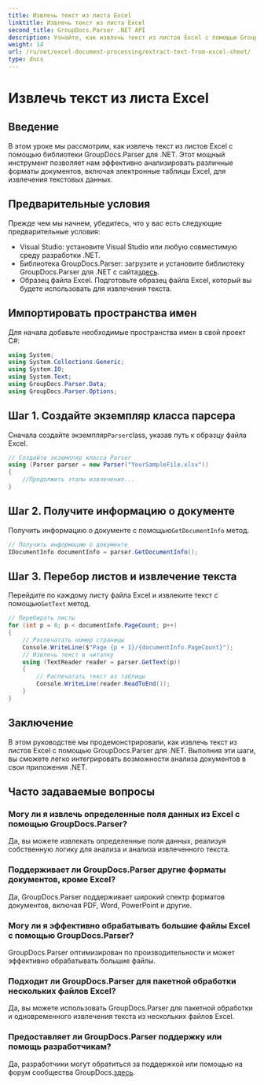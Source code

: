 ```yaml
---
title: Извлечь текст из листа Excel
linktitle: Извлечь текст из листа Excel
second_title: GroupDocs.Parser .NET API
description: Узнайте, как извлечь текст из листов Excel с помощью GroupDocs.Parser для .NET. Простые шаги для эффективного извлечения текста.
weight: 14
url: /ru/net/excel-document-processing/extract-text-from-excel-sheet/
type: docs
---
```

# Извлечь текст из листа Excel

## Введение
В этом уроке мы рассмотрим, как извлечь текст из листов Excel с помощью библиотеки GroupDocs.Parser для .NET. Этот мощный инструмент позволяет нам эффективно анализировать различные форматы документов, включая электронные таблицы Excel, для извлечения текстовых данных.
## Предварительные условия
Прежде чем мы начнем, убедитесь, что у вас есть следующие предварительные условия:
- Visual Studio: установите Visual Studio или любую совместимую среду разработки .NET.
-  Библиотека GroupDocs.Parser: загрузите и установите библиотеку GroupDocs.Parser для .NET с сайта[здесь](https://releases.groupdocs.com/parser/net/).
- Образец файла Excel. Подготовьте образец файла Excel, который вы будете использовать для извлечения текста.

## Импортировать пространства имен
Для начала добавьте необходимые пространства имен в свой проект C#:
```csharp
using System;
using System.Collections.Generic;
using System.IO;
using System.Text;
using GroupDocs.Parser.Data;
using GroupDocs.Parser.Options;
```
## Шаг 1. Создайте экземпляр класса парсера
 Сначала создайте экземпляр`Parser`class, указав путь к образцу файла Excel.
```csharp
// Создайте экземпляр класса Parser
using (Parser parser = new Parser("YourSampleFile.xlsx"))
{
    //Продолжить этапы извлечения...
}
```
## Шаг 2. Получите информацию о документе
 Получить информацию о документе с помощью`GetDocumentInfo` метод.
```csharp
// Получить информацию о документе
IDocumentInfo documentInfo = parser.GetDocumentInfo();
```
## Шаг 3. Перебор листов и извлечение текста
 Перейдите по каждому листу файла Excel и извлеките текст с помощью`GetText` метод.
```csharp
// Перебирать листы
for (int p = 0; p < documentInfo.PageCount; p++)
{
    // Распечатать номер страницы
    Console.WriteLine($"Page {p + 1}/{documentInfo.PageCount}");
    // Извлечь текст в читалку
    using (TextReader reader = parser.GetText(p))
    {
        // Распечатать текст из таблицы
        Console.WriteLine(reader.ReadToEnd());
    }
}
```

## Заключение
В этом руководстве мы продемонстрировали, как извлечь текст из листов Excel с помощью GroupDocs.Parser для .NET. Выполнив эти шаги, вы сможете легко интегрировать возможности анализа документов в свои приложения .NET.

## Часто задаваемые вопросы
### Могу ли я извлечь определенные поля данных из Excel с помощью GroupDocs.Parser?
Да, вы можете извлекать определенные поля данных, реализуя собственную логику для анализа и анализа извлеченного текста.
### Поддерживает ли GroupDocs.Parser другие форматы документов, кроме Excel?
Да, GroupDocs.Parser поддерживает широкий спектр форматов документов, включая PDF, Word, PowerPoint и другие.
### Могу ли я эффективно обрабатывать большие файлы Excel с помощью GroupDocs.Parser?
GroupDocs.Parser оптимизирован по производительности и может эффективно обрабатывать большие файлы.
### Подходит ли GroupDocs.Parser для пакетной обработки нескольких файлов Excel?
Да, вы можете использовать GroupDocs.Parser для пакетной обработки и одновременного извлечения текста из нескольких файлов Excel.
### Предоставляет ли GroupDocs.Parser поддержку или помощь разработчикам?
 Да, разработчики могут обратиться за поддержкой или помощью на форум сообщества GroupDocs.[здесь](https://forum.groupdocs.com/c/parser/17).